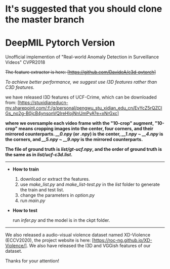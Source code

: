 # It's suggested that you should clone the master branch

# DeepMIL Pytorch Version

Unofficial implemention of "Real-world Anomaly Detection in Surveillance Videos" CVPR2018

~~The feature extractor is here: [https://github.com/DavideA/c3d-pytorch]~~

*To achieve better performance, we suggest use I3D features rather than C3D features.*

we have released I3D features of UCF-Crime, which can be downloaded from: [https://stuxidianeducn-my.sharepoint.com/:f:/g/personal/pengwu_stu_xidian_edu_cn/EvYcZ5rQZClGs_no2g-B0jcB4ynsonVQIreHIojNnUmPyA?e=xNrGxc]

**where we oversample each video frame with the "10-crop" augment, "10-crop" means cropping images into the center, four corners, and their mirrored counterparts. *__0.npy* (or *.npy*) is the center, *__1.npy* ~ *__4.npy* is the corners, and *__5.npy* ~ *__9.npy* is the mirrored counterparts.**

**The file of ground truth is *list/gt-ucf.npy*, and the order of ground truth is the same as in *list/ucf-c3d.list*.**

---

- **How to train**

  1. download or extract the features.
  2. use *make_list.py* and *make_list-test.py* in the *list* folder to generate the train and test list.
  3. change the parameters in *option.py*
  4. run *main.py*

- **How to test**

  run *infer.py* and the model is in the ckpt folder.

---

We also released a audio-visual violence dataset named XD-Violence (ECCV2020), the project website is here: [https://roc-ng.github.io/XD-Violence/]. We also have released the I3D and VGGish features of our dataset.

Thanks for your attention!

